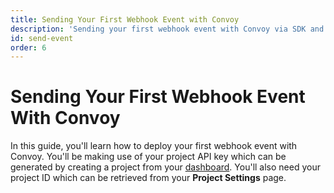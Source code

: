 ```yaml
---
title: Sending Your First Webhook Event with Convoy
description: 'Sending your first webhook event with Convoy via SDK and API.'
id: send-event
order: 6
---
```


# Sending Your First Webhook Event With Convoy

In this guide, you'll learn how to deploy your first webhook event with Convoy. You'll be making use of your project API key which can be generated by creating a project from your [dashboard](https://dashboard.getconvoy.io). You'll also need your project ID which can be retrieved from your **Project Settings** page.

<send-tab>